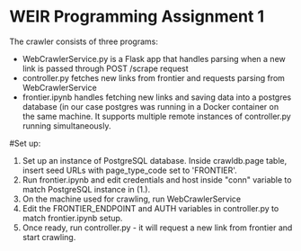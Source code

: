 # WEIR Programming Assignment 1

The crawler consists of three programs:

 - WebCrawlerService.py is a Flask app that handles parsing when a new link is passed through POST /scrape request
 - controller.py fetches new links from frontier and requests parsing from WebCrawlerService
 - frontier.ipynb handles fetching new links and saving data into a postgres database (in our case postgres was running in a Docker container on the same machine. It supports multiple remote instances of controller.py running simultaneously.
 
 #Set up:
 
 1. Set up an instance of PostgreSQL database. Inside crawldb.page table, insert seed URLs with page_type_code set to 'FRONTIER'.
 2. Run frontier.ipynb and edit credentials and host inside "conn" variable to match PostgreSQL instance in (1.).
 3. On the machine used for crawling, run WebCrawlerService
 4. Edit the FRONTIER_ENDPOINT and AUTH variables in controller.py to match frontier.ipynb setup.
 5. Once ready, run controller.py - it will request a new link from frontier and start crawling.
